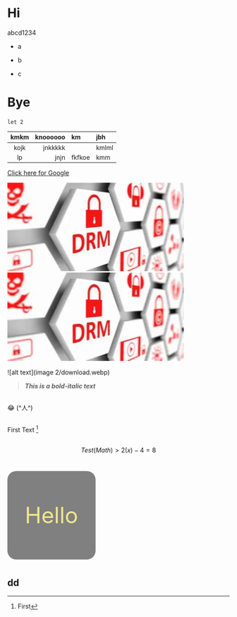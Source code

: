 # Hi
abcd1234
- a
+ b
* c

# Bye

```Js
let 2
```
| kmkm | knoooooo | km | jbh |
| :-:| --: | :- | :--
|kojk| jnkkkkk | | kmlml
|lp| jnjn | fkfkoe | kmm

[Click here for Google](https://google.com)

<img src="images 2/download.webp" width="400" height="200" alt="Alt Text">

<img src="images 2/download.webp" width="400" height="200" alt="Alt Text">

![alt text](image 2/download.webp)

>***This is a bold-italic text***

##
😂
(^人^)
##

First Text [^1]
[^1]: First
##
$$
Test (Math) >
2(x)-4=8
$$
#
<div style="width:200px; height:200px; background-color:gray; border-radius: 20px;text-align: center; align-content: center; font-size:50px; color: khaki;">Hello</div>

#
## dd